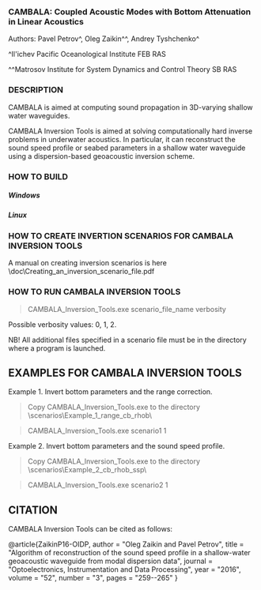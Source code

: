 ### CAMBALA: Coupled Acoustic Modes with Bottom Attenuation in Linear Acoustics

Authors:
Pavel Petrov^, Oleg Zaikin^^, Andrey Tyshchenko^

^Il'ichev Pacific Oceanological Institute FEB RAS

^^Matrosov Institute for System Dynamics and Control Theory SB RAS

### DESCRIPTION

CAMBALA is aimed at computing sound propagation in 3D-varying shallow water waveguides.

CAMBALA Inversion Tools is aimed at solving computationally hard inverse problems
in underwater acoustics. In particular, it can reconstruct the sound speed profile
or seabed parameters in a shallow water waveguide using a dispersion-based geoacoustic 
inversion scheme.

### HOW TO BUILD

##### Windows


##### Linux


### HOW TO CREATE INVERTION SCENARIOS FOR CAMBALA INVERSION TOOLS

A manual on creating inversion scenarios is here
\doc\Creating_an_inversion_scenario_file.pdf

### HOW TO RUN CAMBALA INVERSION TOOLS

> CAMBALA_Inversion_Tools.exe scenario_file_name verbosity

Possible verbosity values: 0, 1, 2.

NB! All additional files specified in a scenario file must be in the directory
where a program is launched. 

## EXAMPLES FOR CAMBALA INVERSION TOOLS

Example 1. Invert bottom parameters and the range correction.

> Copy CAMBALA_Inversion_Tools.exe to the directory \scenarios\Example_1_range_cb_rhob\

> CAMBALA_Inversion_Tools.exe scenario1 1

Example 2. Invert bottom parameters and the sound speed profile.

> Copy CAMBALA_Inversion_Tools.exe to the directory \scenarios\Example_2_cb_rhob_ssp\

> CAMBALA_Inversion_Tools.exe scenario2 1

## CITATION

CAMBALA Inversion Tools can be cited as follows:

@article{ZaikinP16-OIDP,
author  = "Oleg Zaikin and Pavel Petrov",
title   = "Algorithm of reconstruction of the sound speed profile in a shallow-water geoacoustic waveguide from modal dispersion data",
journal = "Optoelectronics, Instrumentation and Data Processing",
year    = "2016",
volume  = "52",
number  = "3",
pages   = "259--265"
}
